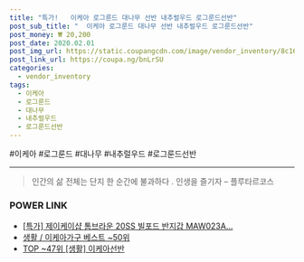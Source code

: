 ```yaml
--- 
title: "특가!   이케아 로그룬드 대나무 선반 내추럴우드 로그룬드선반" 
post_sub_title: "  이케아 로그룬드 대나무 선반 내추럴우드 로그룬드선반" 
post_money: ₩ 20,200 
post_date: 2020.02.01 
post_img_url: https://static.coupangcdn.com/image/vendor_inventory/8c16/9cdc952b046186d9c8fd6682a45b7760eec71965256d7ffd6d7e734374c7.jpg 
post_link_url: https://coupa.ng/bnLrSU 
categories: 
  - vendor_inventory 
tags: 
  - 이케아 
  - 로그룬드 
  - 대나무 
  - 내추럴우드 
  - 로그룬드선반 
--- 
```

  #이케아 #로그룬드 #대나무 #내추럴우드 #로그룬드선반 
<hr> 

> 인간의 삶 전체는 단지 한 순간에 불과하다 . 인생을 즐기자 – 플루타르코스 


### POWER LINK

* <a href="https://blog.naver.com/sakai111/221786054460" target="_blank">[특가] 제이케이샵 톰브라운 20SS 빌포드 반지갑 MAW023A...</a>
* <a href="https://blog.naver.com/santokki14/221783688160" target="_blank">생활 / 이케아가구 베스트 ~50위</a>
* <a href="https://blog.naver.com/an0733/221792112128" target="_blank"> TOP ~47위 [생활] 이케아선반</a>
